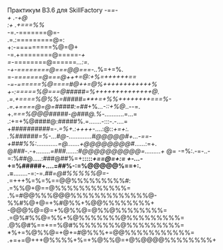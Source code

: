 Практикум B3.6 для SkillFactory
                     -=*=-                                  
                   *+ .-+@*                                 
                 :+ .+===%%*                                
               -=.-=======@=-                               
             .=.:=========@=:                               
            +:-=========%@=@+                               
          -=.+========@=====-*+                             
         =-*========@======*...:=.                          
       -+-========@===@@===-..*%=+=%.                       
      =-*=======@===@+++=@:+%=++++++==                      
    -=-======%@====#@++=@%++++++++++++%                     
   +-:=====%@===@#####=%++++++++++++++@.                    
 .=.+====%@%%=#####=**+=+%%++++++++===%-                    
.=.+====@=@=#####:=##*+%*...-::+%@*..--=.                   
+.*===%@@@#####-@###@.%*-...........=...=                   
 .:+=+%@####@:#####%.=.......-:::-.-....=                   
      +####*######*=-.*=%+.:++++*-....:@::*+=+:.            
       .%######=%-...#@-.............#@@@@@#+...-==-        
        +###%%:............=@.......+@@@@@@@@#*......:=+.   
        @###-.-+*........=###......:#@@@@@@@@@@=.........+* 
        @=  -=%:.-=-..-=:%##@.....:###@##%=+**:::::*+==@=+:=
             +-...*-+=%#####+....=##%-:=%@@@@@%==+:.        
             .=**........-=:-=.*##=@#%%%%%@=-               
               .*=+++%=%=%==@@%%%%%%%%%#:                   
                  .=%%@+@==@%%%%%%%%%%%%=                   
               .%=#@@%%%@@@%%%%%%%%%%%%%@-                  
               %%#%@+@=+%#@%%+%@@%%%%%%%%+                  
             -@@@%@=@=+%@%%@=@%%@%%%%%%%%=                  
          .=@%#%%@=%%+%@%%%%%%%@%%%%%%%%%=                  
         .@%@#%==+==%@#%%%%%%%%@%%%%%%%%%=                  
       *%+=%@%%@=+@+=#@%%%+=@@%%%%%%%%%%%=                  
  .+=+=@+++@%%%%+%=+%@%%@=+@%@@@@%%%%%%%%+                  
